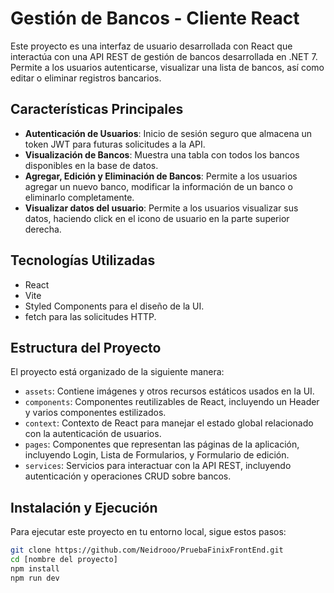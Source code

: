 # Gestión de Bancos - Cliente React

Este proyecto es una interfaz de usuario desarrollada con React que interactúa con una API REST de gestión de bancos desarrollada en .NET 7. Permite a los usuarios autenticarse, visualizar una lista de bancos, así como editar o eliminar registros bancarios.

## Características Principales

- **Autenticación de Usuarios**: Inicio de sesión seguro que almacena un token JWT para futuras solicitudes a la API.
- **Visualización de Bancos**: Muestra una tabla con todos los bancos disponibles en la base de datos.
- **Agregar, Edición y Eliminación de Bancos**: Permite a los usuarios agregar un nuevo banco, modificar la información de un banco o eliminarlo completamente.
- **Visualizar datos del usuario**: Permite a los usuarios visualizar sus datos, haciendo click en el icono de usuario en la parte superior derecha.

## Tecnologías Utilizadas

- React
- Vite
- Styled Components para el diseño de la UI.
- fetch para las solicitudes HTTP.

## Estructura del Proyecto

El proyecto está organizado de la siguiente manera:

- `assets`: Contiene imágenes y otros recursos estáticos usados en la UI.
- `components`: Componentes reutilizables de React, incluyendo un Header y varios componentes estilizados.
- `context`: Contexto de React para manejar el estado global relacionado con la autenticación de usuarios.
- `pages`: Componentes que representan las páginas de la aplicación, incluyendo Login, Lista de Formularios, y Formulario de edición.
- `services`: Servicios para interactuar con la API REST, incluyendo autenticación y operaciones CRUD sobre bancos.

## Instalación y Ejecución

Para ejecutar este proyecto en tu entorno local, sigue estos pasos:

```bash
git clone https://github.com/Neidrooo/PruebaFinixFrontEnd.git
cd [nombre del proyecto]
npm install
npm run dev
```
